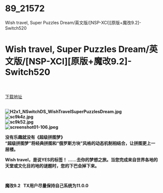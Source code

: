 # 89_21572
Wish travel, Super Puzzles Dream/英文版/[NSP-XCI][原版+魔改9.2]-Switch520
# Wish travel, Super Puzzles Dream/英文版/[NSP-XCI][原版+魔改9.2]-Switch520
 <br/></br>
[下载地址](https://www.switch520.cc/article/21572 "下载地址")
<br/></br>

<p><strong><img title="H2x1_NSwitchDS_WishTravelSuperPuzzlesDream.jpg" src="https://www.switch520.cc/muke_img/2021_08_23_11cc51cd9e10a.jpg" alt="H2x1_NSwitchDS_WishTravelSuperPuzzlesDream.jpg"></strong><br>
<strong><img title="sc9k4z.jpg" src="https://www.switch520.cc/muke_img/2021_08_23_0583c5659cd9f.jpg" alt="sc9k4z.jpg"></strong><br>
<strong><img title="sc9k52.jpg" src="https://www.switch520.cc/muke_img/2021_08_23_650c4d34e6cae.jpg" alt="sc9k52.jpg"></strong><br>
<strong><img title="screenshot01-106.jpeg" src="https://www.switch520.cc/muke_img/2021_08_23_db629d9b1f247.jpeg" alt="screenshot01-106.jpeg">&nbsp;</strong></p>
<p><strong>没有乐趣就没有《超级拼图梦》</strong><br>
<strong>“超级拼图梦”将经典拼图和“俄罗斯方块”风格的动态机制相结合，让拼图更上一层楼。</strong></p>
<p><strong>Wish travel，是说YES的标签！ ……去你的梦想之旅。当您完成来自世界各地的天堂或文化目的地的谜题时，您的下巴会掉下来。</strong></p>
<p>&nbsp;</p>
<p><strong>魔改9.2 &nbsp;&nbsp;TX用户尽量保持自己系统为11.0.0</strong></p>
